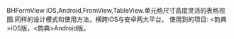 BHFormView
iOS,Android,FromView,TableView.单元格尺寸高度灵活的表格视图.同样的设计模式和使用方法，横跨iOS与安卓两大平台。
使用到的项目:
<韵典>iOS版，<韵典>Android版。
